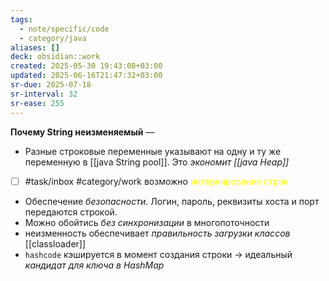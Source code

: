 ```yaml
---
tags:
  - note/specific/code
  - category/java
aliases: []
deck: obsidian::work
created: 2025-05-30 19:43:08+03:00
updated: 2025-06-16T21:47:32+03:00
sr-due: 2025-07-18
sr-interval: 32
sr-ease: 255
---
```


**Почему String неизменяемый**
—
- Разные строковые переменные указывают на одну и ту же переменную в [[java String pool]]. Это *экономит [[java Heap]]*
- [ ] #task/inbox #category/work возможно <font color="#ffff00">интернирование строк</font>
- Обеспечение *безопасности*. Логин, пароль, реквизиты хоста и порт передаются строкой.
- Можно обойтись *без синхронизации* в многопоточности
- неизменность обеспечивает *правильность загрузки классов* [[classloader]]
- `hashcode` кэшируется в момент создания строки -> идеальный *кандидат для ключа в HashMap*
